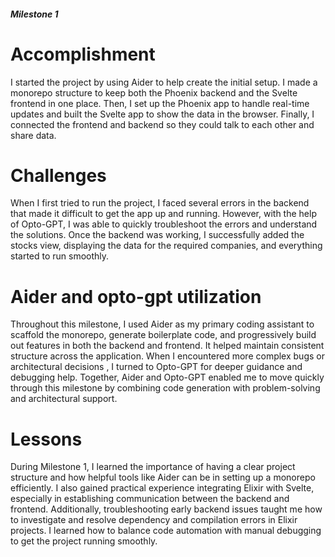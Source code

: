 
##### Milestone 1

# Accomplishment

I started the project by using Aider to help create the initial setup. I made a monorepo structure to keep both the Phoenix backend and the Svelte frontend in one place. Then, I set up the Phoenix app to handle real-time updates and built the Svelte app to show the data in the browser. Finally, I connected the frontend and backend so they could talk to each other and share data.

# Challenges

When I first tried to run the project, I faced several errors in the backend that made it difficult to get the app up and running.  However, with the help of Opto-GPT, I was able to quickly troubleshoot the errors and understand the solutions. Once the backend was working, I successfully added the stocks view, displaying the data for the required companies, and everything started to run smoothly.

# Aider and opto-gpt utilization

Throughout this milestone, I used Aider as my primary coding assistant to scaffold the monorepo, generate boilerplate code, and progressively build out features in both the backend and frontend. It helped maintain consistent structure across the application. When I encountered more complex bugs or architectural decisions , I turned to Opto-GPT for deeper guidance and debugging help. Together, Aider and Opto-GPT enabled me to move quickly through this milestone by combining code generation with problem-solving and architectural support.

# Lessons

During Milestone 1, I learned the importance of having a clear project structure and how helpful tools like Aider can be in setting up a monorepo efficiently. I also gained practical experience integrating Elixir with Svelte, especially in establishing communication between the backend and frontend. Additionally, troubleshooting early backend issues taught me how to investigate and resolve dependency and compilation errors in Elixir projects. I learned how to balance code automation with manual debugging to get the project running smoothly.